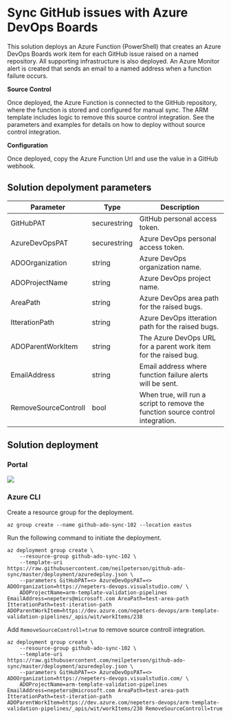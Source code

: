 # Sync GitHub issues with Azure DevOps Boards

This solution deploys an Azure Function (PowerShell) that creates an Azure DevOps Boards work item for each GitHub issue raised on a named repository. All supporting infrastructure is also deployed. An Azure Monitor alert is created that sends an email to a named address when a function failure occurs.

**Source Control**

Once deployed, the Azure Function is connected to the GitHub repository, where the function is stored and configured for manual sync. The ARM template includes logic to remove this source control integration. See the parameters and examples for details on how to deploy without source control integration.

**Configuration**

Once deployed, copy the Azure Function Url and use the value in a GitHub webhook.

## Solution depolyment parameters

| Parameter | Type | Description |
|---|---|---|
| GitHubPAT | securestring | GitHub personal access token. |
| AzureDevOpsPAT | securestring | Azure DevOps personal access token. |
| ADOOrganization | string | Azure DevOps organization name. |
| ADOProjectName | string | Azure DevOps project name. |
| AreaPath | string | Azure DevOps area path for the raised bugs. |
| ItterationPath | string | Azure DevOps itteration path for the raised bugs. |
| ADOParentWorkItem | string | The Azure DevOps URL for a parent work item for the raised bug. |
| EmailAddress | string | Email address where function failure alerts will be sent. |
| RemoveSourceControll | bool | When true, will run a script to remove the function source control integration. |

## Solution deployment

### Portal

<a href="https://portal.azure.com/#create/Microsoft.Template/uri/https%3A%2F%2Fraw.githubusercontent.com%2Fmspnp%2Fsamples%2Fmaster%2FOperationalExcellence%2Fazure-function-powershell%2Fazuredeploy.json" target="_blank">
    <img src="http://azuredeploy.net/deploybutton.png"/>
</a>  

### Azure CLI

Create a resource group for the deployment.

```azurecli
az group create --name github-ado-sync-102 --location eastus
```

Run the following command to initiate the deployment.

```azurecli
az deployment group create \
    --resource-group github-ado-sync-102 \
    --template-uri https://raw.githubusercontent.com/neilpeterson/github-ado-sync/master/deployment/azuredeploy.json \
    --parameters GitHubPAT=<> AzureDevOpsPAT=<> ADOOrganization=https://nepeters-devops.visualstudio.com/ \
    ADOProjectName=arm-template-validation-pipelines EmailAddress=nepeters@microsoft.com AreaPath=test-area-path ItterationPath=test-iteration-path ADOParentWorkItem=https://dev.azure.com/nepeters-devops/arm-template-validation-pipelines/_apis/wit/workItems/238
```

Add `RemoveSourceControll=true` to remove source controll integration.

```azurecli
az deployment group create \
    --resource-group github-ado-sync-102 \
    --template-uri https://raw.githubusercontent.com/neilpeterson/github-ado-sync/master/deployment/azuredeploy.json \
    --parameters GitHubPAT=<> AzureDevOpsPAT=<> ADOOrganization=https://nepeters-devops.visualstudio.com/ \
    ADOProjectName=arm-template-validation-pipelines EmailAddress=nepeters@microsoft.com AreaPath=test-area-path ItterationPath=test-iteration-path ADOParentWorkItem=https://dev.azure.com/nepeters-devops/arm-template-validation-pipelines/_apis/wit/workItems/238 RemoveSourceControll=true
```